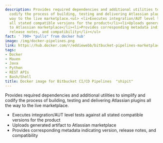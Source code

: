```yaml
---
description: Provides required dependencies and additional utilities to simplify and
  codify the process of building, testing and delivering Atlassian plugins all the
  way to the live marketplace.<ul> <li>Executes integration/AUT level tests against
  all stated compatible versions for the product</li><li>Uploads generated artifact
  to Atlassian marketplace</li><li>Provides corresponding metadata indicating version,
  release notes, and compatibility</li></ul>
fact: ' 700+ "pulls" from docker hub'
image: /img/docker-pipelines.png
link: https://hub.docker.com/r/eddiewebb/bitbucket-pipelines-marketplace/
tags:
- Docker
- Maven
- Java
- Python
- REST APIs
- Bash/Shell
title: Docker image for Bitbucket CI/CD Pipelines  "shipit"
---
```



Provides required dependencies and additional utilities to simplify and codify the process of building, testing and delivering Atlassian plugins all the way to the live marketplace.<ul> <li>Executes integration/AUT level tests against all stated compatible versions for the product</li><li>Uploads generated artifact to Atlassian marketplace</li><li>Provides corresponding metadata indicating version, release notes, and compatibility</li></ul>
